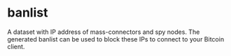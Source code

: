 # banlist
A dataset with IP address of mass-connectors and spy nodes. The generated banlist can be used to block these IPs to connect to your Bitcoin client.

